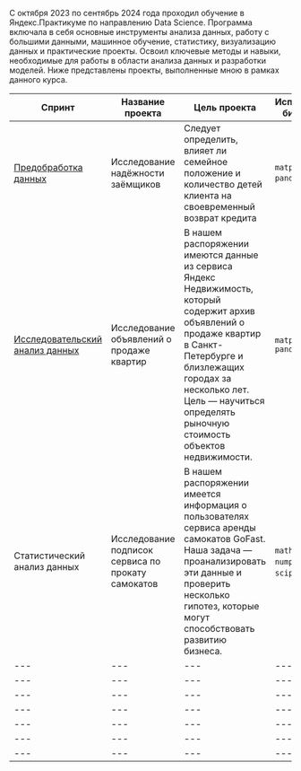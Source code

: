 С октября 2023 по сентябрь 2024 года проходил обучение в Яндекс.Практикуме по направлению Data Science. 
Программа включала в себя основные инструменты анализа данных, работу с большими данными, 
машинное обучение, статистику, визуализацию данных и практические проекты. Освоил ключевые 
методы и навыки, необходимые для работы в области анализа данных и разработки моделей. 
Ниже представлены проекты, выполненные мною в рамках данного курса.


| Спринт                                                                                                                         | Название проекта                                   | Цель проекта                                                                                                                                                                                                                                             | Используемые библиотеки                                |
| ------------------------------------------------------------------------------------------------------------------------------ | -------------------------------------------------- | -------------------------------------------------------------------------------------------------------------------------------------------------------------------------------------------------------------------------------------------------------- | ------------------------------------------------------ |
| [Предобработка данных](Projects/01_Предобработка_данных_/Исследование_надёжности_заёмщиков.ipynb)                              | Исследование надёжности заёмщиков                  | Следует определить, влияет ли семейное положение и количество детей клиента на своевременный возврат кредита                                                                                                                                             | `matplotlib` `pandas` `seaborn`                        | 
| [Исследовательский анализ данных](Projects/02_Исследовательский_анализ_данных/Исследование_объявлений_о_продаже_квартир.ipynb) | Исследование объявлений о продаже квартир          | В нашем распоряжении имеются данные из сервиса Яндекс Недвижимость, который содержит архив объявлений о продаже квартир в Санкт-Петербурге и близлежащих городах за несколько лет. Цель — научиться определять рыночную стоимость объектов недвижимости. | `matplotlib` `pandas`                                  |
| Статистический анализ данных                                                                                                   | Исследование подписок сервиса по прокату самокатов | В нашем распоряжении имеется информация о пользователях сервиса аренды самокатов GoFast. Наша задача — проанализировать эти данные и проверить несколько гипотез, которые могут способствовать развитию бизнеса.                                         | `math` `matplotlib` `numpy` `pandas` `scipy` `seaborn` |
| --- | --- | --- | --- |
| --- | --- | --- | --- |
| --- | --- | --- | --- |
| --- | --- | --- | --- |
| --- | --- | --- | --- |
| --- | --- | --- | --- |
| --- | --- | --- | --- |  
